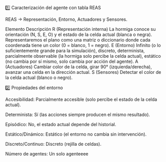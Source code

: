 1️⃣ Caracterización del agente con tabla REAS

REAS → Representación, Entorno, Actuadores y Sensores.

Elemento	Descripción
R (Representación interna)	La hormiga conoce su orientación (N, S, E, O) y el estado de la celda actual (blanca o negra). Representaremos el plano como una matriz o diccionario donde cada coordenada tiene un color (0 = blanco, 1 = negro).
E (Entorno)	Infinito (o lo suficientemente grande para la simulación), discreto, determinista, parcialmente observable (la hormiga solo percibe la celda actual), estático (no cambia por sí mismo, solo cambia por acción del agente).
A (Actuadores)	Cambiar color de la celda, girar 90° (izquierda/derecha), avanzar una celda en la dirección actual.
S (Sensores)	Detectar el color de la celda actual (blanco o negro).


2️⃣ Propiedades del entorno

Accesibilidad: Parcialmente accesible (solo percibe el estado de la celda actual).

Determinista: Sí (las acciones siempre producen el mismo resultado).

Episódico: No, el estado actual depende del historial.

Estático/Dinámico: Estático (el entorno no cambia sin intervención).

Discreto/Continuo: Discreto (rejilla de celdas).

Número de agentes: Un solo agenteeee